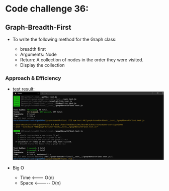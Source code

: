 # Code challenge 36:

## Graph-Breadth-First
<!-- Description of the challenge -->
- To write the following method for the Graph class:

  - breadth first
  - Arguments: Node
  - Return: A collection of nodes in the order they were visited.
  - Display the collection

### Approach & Efficiency
<!-- What approach did you take? Discuss Why. What is the Big O space/time for this approach? -->

- test result:
![image](./ScreenShot/cc36Test.JPG)

- Big O 
   - Time <--- O(n)
   - Space <----- O(n)
